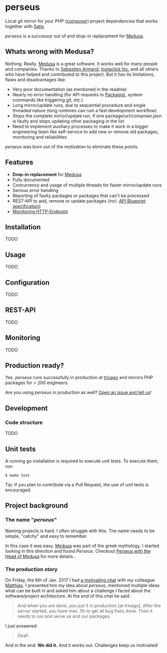# perseus

Local git mirror for your PHP ([composer](https://getcomposer.org/)) project dependencies that works together with [Satis](https://github.com/composer/satis).

*perseus* is a successor out of and drop-in replacement for [Medusa](https://github.com/instaclick/medusa).

## Whats wrong with Medusa?

Nothing. Really.
[Medusa](https://github.com/instaclick/medusa) is a great software.
It works well for many people and companies.
Thanks to [Sebastien Armand](https://github.com/khepin), [Instaclick Inc.](https://github.com/instaclick) and all others who have helped and contributed to this project.
But it has its limitations, flaws and disadvantages like:

* Very poor documentation (as mentioned in the readme)
* Nearly no error handling (for API requests to [Packagist](https://packagist.org/), system commands like triggering git, etc.)
* Long mirror/update runs, due to sequential procedure and single threaded nature (long runtimes can ruin a fast development workflow)
* Stops the complete mirror/update run, if one package/url/composer.json is faulty and stops updating other packaging in the list
* Need to implement auxiliary processes to make it work in a bigger engineering team like self-service to add new or remove old packages, monitoring and reliabilities

*perseus* was born out of the motivation to eliminate these points.

## Features

* **Drop-in replacement** for [Medusa](https://github.com/instaclick/medusa)
* Fully documented
* Concurrency and usage of multiple threads for faster mirror/update runs
* Serious error handling
* Reporting of faulty packages or packages that can't be processed
* REST-API to add, remove or update packages (incl. [API Blueprint specification](./api-blueprint.apib))
* [Monitoring HTTP-Endpoint](#monitoring)

## Installation

TODO

## Usage

TODO

## Configuration

TODO

## REST-API

TODO

## Monitoring

TODO

## Production ready?

Yes. *perseus* runs successfully in production at [trivago](http://www.trivago.com/) and mirrors PHP packages for > 200 engineers.

Are you using *perseus* in production as well? [Open an issue and tell us](https://github.com/andygrunwald/perseus/issues/new)!

## Development

### Code structure

TODO

## Unit tests

A running go installation is required to execute unit tests.
To execute them, run:

```
$ make test
```

Tip: If you plan to contribute via a Pull Request, the use of unit tests is encouraged.

## Project background

### The name "*perseus*"

Naming projects is hard.
I often struggle with this.
The name needs to be simple, "catchy" and easy to remember.

In this case it was easy.
[Medusa](https://en.wikipedia.org/wiki/Medusa) was part of the greek mythology.
I started looking in this direction and found *Perseus*.
Checkout [Perseus with the Head of Medusa](https://en.wikipedia.org/wiki/Perseus_with_the_Head_of_Medusa) for more details..

### The production story

On Friday, the 6th of Jan. 2017 I had [a motivating chat](https://twitter.com/andygrunwald/status/817449096562753536) with my colleague [Matthias](https://github.com/mre).
I presented him my idea about *perseus*, mentioned multiple ideas what can be built in and asked him about a challenge I faced about the software/project architecture.
At the end of this chat he said: 

> And when you are done, you put it in production [at trivago]. After the server started, you have max. 5h to get all bug fixes done. Then it needs to run and serve us and our packages.

I just answered: 

> Deal!.

And in the end: **We did it.** And it works out. Challenges keep us motivated!